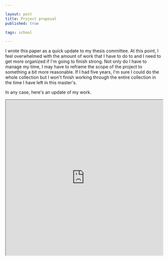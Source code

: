 ```yaml
---

layout: post
title: Project proposal
published: true

tags: school

---
```


I wrote this paper as a quick update to my thesis committee. At 
this point, I feel overwhelmed with the amount of work that I have 
to do to and I need to get more organized if I'm going to finish 
strong. Not only do I have to manage my time, I may have to reframe 
the scope of the project to something a bit more reasonable. If I 
had five years, I'm sure I could do the whole collection but I 
won't finish working through the entire collection in the time I 
have left in this master's.

In any case, here's an update of my work.

<iframe width="100%" height="500px" 
src="https://docs.google.com/document/d/159X37TVOIAG4Hk5ZEhCPGTJeOZJfYVDMOCdgoQI9PQ4/pub?embedded=true"></iframe>
